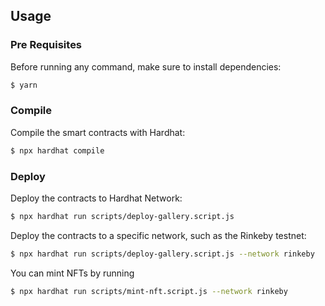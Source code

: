 
## Usage

### Pre Requisites

Before running any command, make sure to install dependencies:

```sh
$ yarn
```

### Compile

Compile the smart contracts with Hardhat:

```sh
$ npx hardhat compile
```


### Deploy 

Deploy the contracts to Hardhat Network:

```sh
$ npx hardhat run scripts/deploy-gallery.script.js 
```

Deploy the contracts to a specific network, such as the Rinkeby testnet:

```sh
$ npx hardhat run scripts/deploy-gallery.script.js --network rinkeby

```

You can mint NFTs by running
```sh
$ npx hardhat run scripts/mint-nft.script.js --network rinkeby

```

